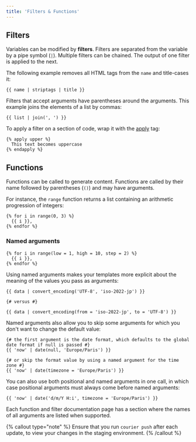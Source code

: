 ```yaml
---
title: 'Filters & Functions'
---
```


## Filters

Variables can be modified by **filters**. Filters are separated from the variable by a pipe symbol (`|`). Multiple filters can be chained. The output of one filter is applied to the next.

The following example removes all HTML tags from the `name` and title-cases it:

```canvas {% process=false %}
{{ name | striptags | title }}
```

Filters that accept arguments have parentheses around the arguments. This example joins the elements of a list by commas:

```canvas {% process=false %}
{{ list | join(', ') }}
```

To apply a filter on a section of code, wrap it with the [apply](/docs/canvas/tags/apply) tag:

```canvas {% process=false %}
{% apply upper %}
  This text becomes uppercase
{% endapply %}
```

## Functions

Functions can be called to generate content. Functions are called by their name followed by parentheses (`()`) and may have arguments.

For instance, the `range` function returns a list containing an arithmetic progression of integers:

```canvas {% process=false %}
{% for i in range(0, 3) %}
  {{ i }},
{% endfor %}
```

### Named arguments

```canvas {% process=false %}
{% for i in range(low = 1, high = 10, step = 2) %}
  {{ i }},
{% endfor %}
```

Using named arguments makes your templates more explicit about the meaning of the values you pass as arguments:

```canvas {% process=false %}
{{ data | convert_encoding('UTF-8', 'iso-2022-jp') }}

{# versus #}

{{ data | convert_encoding(from = 'iso-2022-jp', to = 'UTF-8') }}
```

Named arguments also allow you to skip some arguments for which you don't want to change the default value:

```canvas {% process=false %}
{# the first argument is the date format, which defaults to the global date format if null is passed #}
{{ 'now' | date(null, 'Europe/Paris') }}

{# or skip the format value by using a named argument for the time zone #}
{{ 'now' | date(timezone = 'Europe/Paris') }}
```

You can also use both positional and named arguments in one call, in which case positional arguments must always come before named arguments:

```canvas {% process=false %}
{{ 'now' | date('d/m/Y H:i', timezone = 'Europe/Paris') }}
```

Each function and filter documentation page has a section where the names of all arguments are listed when supported.

{% callout type="note" %}
Ensure that you run `courier push` after each update, to view your changes in the staging environment.
{% /callout %}
